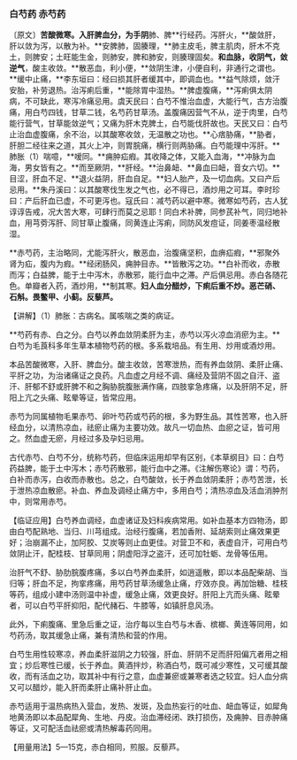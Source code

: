 ### 白芍药  赤芍药

〔原文〕**苦酸微寒。入肝脾血分，为手阴**肺、脾**行经药。泻肝火，**酸敛肝，肝以敛为泻，以散为补。**安脾肺，固腠理，**肺主皮毛，脾主肌肉，肝木不克土，则脾安；土旺能生金，则肺安，脾和肺安，则腠理固矣。**和血脉，收阴气，敛逆气**，酸主收敛。**散恶血，利小便，**敛阴生津，小便自利，非通行之谓也。**缓中止痛，**李东垣曰：经曰损其肝者缓其中，即调血也。**益气除烦，敛汗安胎，补劳退热。治泻痢后重，**能除胃中湿热。**脾虚腹痛，**泻痢俱太阴病，不可缺此，寒泻冷痛忌用。虞天民曰：白芍不惟治血虚，大能行气，古方治腹痛，用白芍四钱，甘草二钱，名芍药甘草汤。盖腹痛因营气不从，逆于肉里，白芍能行营气，甘草能敛逆气；又痛为肝木克脾土，白芍能伐肝故也。天民又曰：白芍止治血虚腹痛，余不治，以其酸寒收敛，无温散之功也。**心痞胁痛，**胁者，肝胆二经往来之道，其火上冲，则胃脘痛，横行则两胁痛。白芍能理中泻肝。**肺胀（1）喘噫，**嗳同。**痈肿疝瘕。其收降之体，又能入血海，**冲脉为血海，男女皆有之。**而至厥阴，**肝经。**治鼻衄、**鼻血曰衄，音女六切。**目涩，肝血不足、**退火益阴，肝血自足。**妇人胎产，及一切血病。又曰产后忌用。**朱丹溪曰：以其酸寒伐生发之气也，必不得已，酒炒用之可耳。李时珍曰：产后肝血已虚，不可更泻也。寇氏曰：减芍药以避中寒。微寒如芍药，古人犹谆谆告戒，况大苦大寒，可肆行而莫之忌耶！同白术补脾，同参芪补气，同归地补血，用芎䓖泻肝、同甘草止腹痛，同黄连止泻痢，同防风发痘证，同姜枣温经散湿。

**赤芍药，主治略同，尤能泻肝火，散恶血，治腹痛坚积，血痹疝瘕，**邪聚外肾为疝，腹内为瘕。**经闭肠风，痈肿目赤。**皆散泻之功。**白补而收，赤散而泻；白益脾，能于土中泻木，赤散邪，能行血中之滞。产后俱忌用。赤白各随花色。单瓣者入药，酒炒用，**制其寒。**妇人血分醋炒，下痢后重不炒。恶芒硝、石斛。畏鳖甲、小蓟。反藜芦。**

【讲解】（1）肺胀：古病名。属咳喘之类的病证。

**芍药有赤、白之分。白芍以养血敛阴柔肝为主，赤芍以泻火凉血消瘀为主。**白芍为毛莨科多年生草本植物芍药的根。多系栽培品。有生用、炒用或酒炒用。

本品苦酸微寒，入肝、脾血分。酸主收敛，苦寒泄热，而有养血敛阴、柔肝止痛、平肝之功，为治诸痛证之良药。凡血虚之月经不调、痛经及营阴不固之自汗、盗汗、肝郁不舒或肝脾不和之胸胁脘腹胀满作痛，四肢挛急疼痛，以及肝阴不足，肝阳上亢之头痛、眩晕等证，皆常应用。

赤芍为同属植物毛果赤芍、卵叶芍药或芍药的根，多为野生品。其性苦寒，也入肝经血分，以清热凉血，祛瘀止痛为主要功效。故凡一切血热、血瘀之证，皆可用之。然血虚无瘀，月经过多及孕妇忌用。

古代赤芍、白芍不分，统称芍药，但临床运用却早有区别，《本草纲目》曰：白芍药益脾，能于土中泻木；赤芍药散邪，能行血中之滞。《注解伤寒论》谓：芍药，白补而赤泻，白收而赤散也。总之，白芍酸敛，长于养血敛阴柔肝；赤芍苦泄，长于泄热凉血散瘀。补血、养血及调经止痛方中，多用白芍；清热凉血及活血消肿剂中，则常用赤芍。

【临证应用】白芍养血调经，血虚诸证及妇科疾病常用。如补血基本方四物汤，即由白芍配熟地、当归、川芎组成。治经行腹痛，若加香附、延胡索则止痛效果更好；治崩漏不止，加阿胶、艾炭等则止血更佳。对营卫不和，表虚自汗，可用白芍敛阴止汗，配桂枝、甘草同用；阴虚阳浮之盗汗，还可加牡蛎、龙骨等伍用。

治肝气不舒、胁肋脘腹疼痛，多以白芍养血柔肝，如逍遥散，即以本品配柴胡、当归等；肝血不足，拘挛疼痛，用芍药甘草汤缓急止痛，疗效亦良。再加饴糖、桂枝等药，组成小建中汤则温中补虚，缓急止痛，效更良好。肝阳上亢而头痛、眩晕者，可以白芍平肝抑阳，配代赭石、牛膝等，如镇肝息风汤。

此外，下痢腹痛、里急后重之证，治疗每以生白芍与木香、槟榔、黄连等同用，如芍药汤，取其缓急止痛，兼有清热和营的作用。

白芍生用性较寒凉，养血柔肝滋阴之力较强，肝血、肝阴不足而肝阳偏亢者用之相宜；炒后寒性已缓，长于养血。黄酒拌炒，称酒白芍，既可减少寒性，又可缓其酸收，而有活血之功，取其补中有行之意，血虚兼瘀或兼寒者选之较宜。妇人血分病又可以醋炒，能入肝而柔肝止痛补肝止血。

赤芍适用于温热病热入营血，发热、发斑，及血热妄行的吐血、衄血等证，如犀角地黄汤即以本品配犀角、生地、丹皮。治血滞经闭、跌打损伤，及痈肿、目赤肿痛等证，又可配活血祛瘀或清热解毒药同用。

【用量用法】5—15克，赤白相同，煎服。反藜芦。
